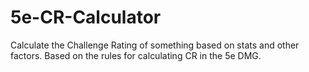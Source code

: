 # 5e-CR-Calculator
Calculate the Challenge Rating of something based on stats and other factors. Based on the rules for calculating CR in the 5e DMG.
